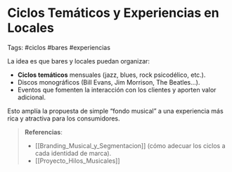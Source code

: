 # Ciclos Temáticos y Experiencias en Locales
Tags: #ciclos #bares #experiencias

La idea es que bares y locales puedan organizar:
- **Ciclos temáticos** mensuales (jazz, blues, rock psicodélico, etc.).
- Discos monográficos (Bill Evans, Jim Morrison, The Beatles...).
- Eventos que fomenten la interacción con los clientes y aporten valor adicional.

Esto amplía la propuesta de simple “fondo musical” a una experiencia más rica y atractiva para los consumidores.

> **Referencias**:
> - [[Branding_Musical_y_Segmentacion]] (cómo adecuar los ciclos a cada identidad de marca).
> - [[Proyecto_Hilos_Musicales]]
